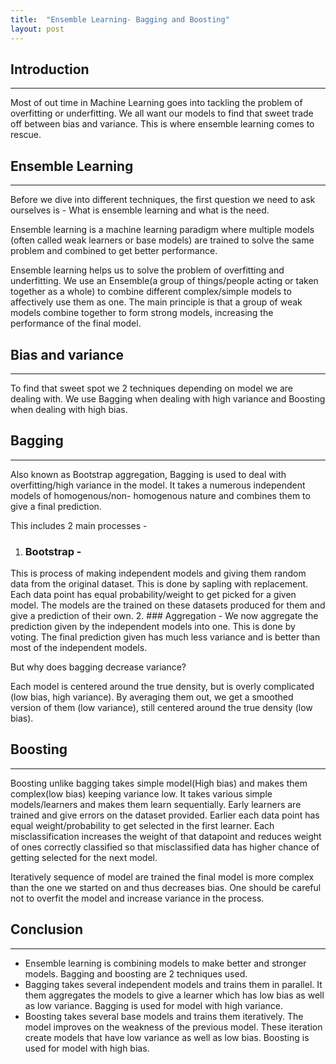 ```yaml
---
title:  "Ensemble Learning- Bagging and Boosting"
layout: post
---
```


## Introduction
---
Most of out time in Machine Learning goes into tackling the problem of overfitting or underfitting. We all want our models to find that sweet trade off between bias and variance. This is where ensemble learning comes to rescue.

## Ensemble Learning
---
Before we dive into different techniques, the first question we need to ask ourselves is -
What is ensemble learning and what is the need.

Ensemble learning is a machine learning paradigm where multiple models (often called weak learners or base models) are trained to solve the same problem and combined to get better performance.

Ensemble learning helps us to solve the problem of overfitting and underfitting. We use an Ensemble(a group of things/people acting or taken together as a whole) to combine different complex/simple models to affectively use them as one. The main principle is that a group of weak models combine together to form strong models, increasing the performance of the final model.

## Bias and variance
---
To find that sweet spot we 2 techniques depending on model we are dealing with. We use Bagging when dealing with high variance and Boosting when dealing with high bias.

## Bagging
---
Also known as Bootstrap aggregation, Bagging is used to deal with overfitting/high variance in the model. It takes a numerous independent models of homogenous/non- homogenous nature and combines them to give a final prediction.

This includes 2 main processes -

1. ### Bootstrap - 
This is process of making independent models and giving them random data from the original dataset. This is done by sapling with replacement. Each data point has equal probability/weight to get picked for a given model. The models are the trained on these datasets produced for them and give a prediction of their own.
2. ### Aggregation - 
We now aggregate the prediction given by the independent models into one. This is done by voting. The final prediction given has much less variance and is better than most of the independent models.

But why does bagging decrease variance?

Each model is centered around the true density, but is overly complicated (low bias, high variance). By averaging them out, we get a smoothed version of them (low variance), still centered around the true density (low bias).

## Boosting
---
Boosting unlike bagging takes simple model(High bias) and makes them complex(low bias)  keeping variance low. It takes various simple models/learners and makes them learn sequentially. Early learners are trained and give errors on the dataset provided. Earlier each data point has equal weight/probability to get selected in the first learner. Each misclassification increases the weight of that datapoint  and reduces weight of ones correctly classified so that misclassified data has higher chance of getting selected for the next model.

Iteratively sequence of model are trained the final model is more complex than the one we started on and thus decreases bias. One should be careful not to overfit the model and increase variance in the process.

## Conclusion
---
* Ensemble learning is combining models to make better and stronger models. Bagging and boosting are 2 techniques used.
* Bagging takes several independent models and trains them in parallel. It them aggregates the models to give a learner which has low bias as well as low variance. Bagging is    used for model with high variance.
* Boosting takes several base models and trains them iteratively. The model improves on the weakness of the previous model. These iteration create models that have low             variance    as well as low bias. Boosting is used for model with high bias.



